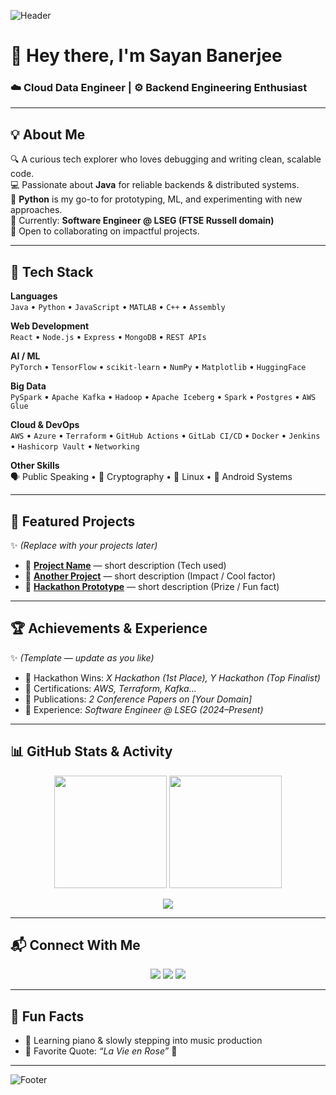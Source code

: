 <!-- Banner -->
![Header](https://capsule-render.vercel.app/api?type=wave&height=200&text=Sayan%20Banerjee&fontAlign=50&fontAlignY=40&color=gradient)

# 👋 Hey there, I'm Sayan Banerjee  

### ☁️ Cloud Data Engineer | ⚙️ Backend Engineering Enthusiast  

---

## 💡 About Me  
🔍 A curious tech explorer who loves debugging and writing clean, scalable code.  
💻 Passionate about **Java** for reliable backends & distributed systems.  
🐍 **Python** is my go-to for prototyping, ML, and experimenting with new approaches.  
🏢 Currently: **Software Engineer @ LSEG (FTSE Russell domain)**  
🤝 Open to collaborating on impactful projects.  

---

## 🚀 Tech Stack  

**Languages**  
`Java` • `Python` • `JavaScript` • `MATLAB` • `C++` • `Assembly`  

**Web Development**  
`React` • `Node.js` • `Express` • `MongoDB` • `REST APIs`  

**AI / ML**  
`PyTorch` • `TensorFlow` • `scikit-learn` • `NumPy` • `Matplotlib` • `HuggingFace`  

**Big Data**  
`PySpark` • `Apache Kafka` • `Hadoop` • `Apache Iceberg` • `Spark` • `Postgres` • `AWS Glue`  

**Cloud & DevOps**  
`AWS` • `Azure` • `Terraform` • `GitHub Actions` • `GitLab CI/CD` • `Docker` • `Jenkins` • `Hashicorp Vault` • `Networking`  

**Other Skills**  
🗣 Public Speaking • 🔐 Cryptography • 🐧 Linux • 📱 Android Systems  

---

## 📂 Featured Projects  
✨ *(Replace with your projects later)*  

- 🔹 **[Project Name](#)** — short description (Tech used)  
- 🔹 **[Another Project](#)** — short description (Impact / Cool factor)  
- 🔹 **[Hackathon Prototype](#)** — short description (Prize / Fun fact)  

---

## 🏆 Achievements & Experience  
✨ *(Template — update as you like)*  

- 🥇 Hackathon Wins: *X Hackathon (1st Place), Y Hackathon (Top Finalist)*  
- 📜 Certifications: *AWS, Terraform, Kafka...*  
- 📖 Publications: *2 Conference Papers on [Your Domain]*  
- 💼 Experience: *Software Engineer @ LSEG (2024–Present)*  

---

## 📊 GitHub Stats & Activity  

<p align="center">
  <img src="https://github-readme-stats.vercel.app/api?username=Sayan-sam&show_icons=true&theme=tokyonight" height="180px"/>
  <img src="https://github-readme-streak-stats.herokuapp.com/?user=Sayan-sam&theme=tokyonight" height="180px"/>
</p>

<p align="center">
  <img src="https://github-readme-activity-graph.vercel.app/graph?username=Sayan-sam&theme=react-dark&hide_border=true"/>
</p>

---

## 📬 Connect With Me  

<p align="center">
  <a href="https://www.linkedin.com/in/sayanb1729"><img src="https://img.shields.io/badge/LinkedIn-blue?style=for-the-badge&logo=linkedin"/></a>
  <a href="mailto:sayanb1729@gmail.com"><img src="https://img.shields.io/badge/Email-red?style=for-the-badge&logo=gmail"/></a>
  <a href="https://medium.com/@Sayanb1729"><img src="https://img.shields.io/badge/Medium-black?style=for-the-badge&logo=medium"/></a>
</p>

---

## 🎹 Fun Facts  

- 🎼 Learning piano & slowly stepping into music production  
- 💭 Favorite Quote: *“La Vie en Rose”* 🌹  

---

![Footer](https://capsule-render.vercel.app/api?type=waving&height=120&section=footer&color=gradient)
